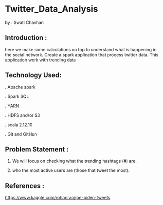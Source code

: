 # Twitter_Data_Analysis

by : Swati Chavhan


## Introduction :

here we make some calculations on top to understand what is happening in the social network. 
Create a spark application that process twitter data.
This application work with trending data 


## Technology Used:
. Apache spark

. Spark SQL

. YARN

. HDFS and/or S3

. scala 2.12.10

. Git and GitHun


## Problem Statement :

1. We will focus on checking what the trending hashtags (#) are.

2. who the most active users are (those that tweet the most).


## References :

https://www.kaggle.com/rohanrao/joe-biden-tweets
